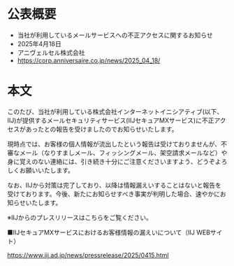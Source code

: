 # 公表概要
- 当社が利用しているメールサービスへの不正アクセスに関するお知らせ
- 2025年4月18日
- アニヴェルセル株式会社
- https://corp.anniversaire.co.jp/news/2025_04_18/

# 本文
このたび、当社が利用している株式会社インターネットイニシアティブ(以下、IIJ)が提供するメールセキュリティサービス(IIJセキュアMXサービス)に不正アクセスがあったとの報告を受けましたのでお知らせいたします。

現時点では、お客様の個人情報が流出したという報告は受けておりませんが、不審なメール（なりすましメール、フィッシングメール、架空請求メールなど）や身に覚えのない連絡には、引き続き十分にご注意くださいますよう、どうぞよろしくお願いいたします。

なお、IIJから対策は完了しており、以降は情報漏えいすることはないと報告を受けております。今後、新たにお知らせすべき事実が判明した場合、速やかにお知らせいたします。

 

※IIJからのプレスリリースはこちらをご覧ください。

■IIJセキュアMXサービスにおけるお客様情報の漏えいについて（IIJ WEBサイト）

https://www.iij.ad.jp/news/pressrelease/2025/0415.html

 
